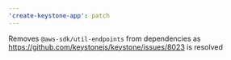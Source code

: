 ```yaml
---
'create-keystone-app': patch
---
```


Removes `@aws-sdk/util-endpoints` from dependencies as https://github.com/keystonejs/keystone/issues/8023 is resolved
